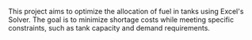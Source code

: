 This project aims to optimize the allocation of fuel in tanks using Excel's Solver. The goal is to minimize shortage costs while meeting specific constraints, such as tank capacity and demand requirements.
